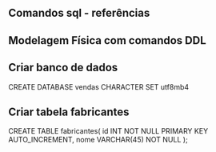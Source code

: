 ## Comandos sql - referências

## Modelagem Física com comandos DDL

## Criar banco de dados

CREATE DATABASE vendas CHARACTER SET utf8mb4

## Criar tabela fabricantes

CREATE TABLE fabricantes(
    id INT NOT NULL PRIMARY KEY AUTO_INCREMENT,
    nome VARCHAR(45) NOT NULL
);